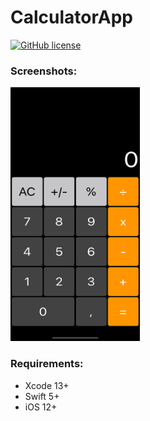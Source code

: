 # CalculatorApp

[![GitHub license](https://img.shields.io/github/license/mashape/apistatus.svg)](https://github.com/aarifsumra/eigami/blob/develop/LICENSE)

### Screenshots:
<img src="./CalculatorApp/images/ss.png" width="207" height="406"><br>

### Requirements:
- Xcode 13+
- Swift 5+
- iOS 12+
